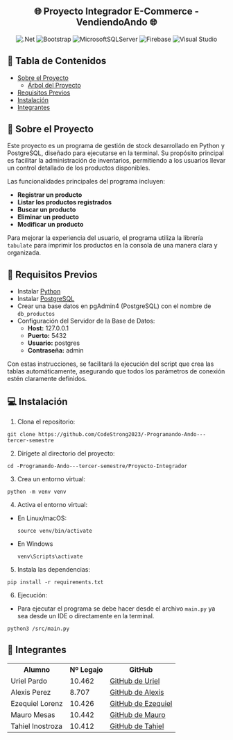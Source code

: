 <h2 align="center">🌐 Proyecto Integrador E-Commerce - VendiendoAndo 🌐</h2>

<div align="center">

  ![.Net](https://img.shields.io/badge/.NET-5C2D91?style=flat&logo=.net&logoColor=white)
  ![Bootstrap](https://img.shields.io/badge/bootstrap-%238511FA.svg?style=flat&logo=bootstrap&logoColor=white)
  ![MicrosoftSQLServer](https://img.shields.io/badge/Microsoft%20SQL%20Server-CC2927?style=flat&logo=microsoft%20sql%20server&logoColor=white)
  ![Firebase](https://img.shields.io/badge/firebase-a08021?style=flat&logo=firebase&logoColor=ffcd34)
  ![Visual Studio](https://img.shields.io/badge/Visual%20Studio-5C2D91.svg?style=flat&logo=visual-studio&logoColor=white)

</div>



## 📝 Tabla de Contenidos
- [Sobre el Proyecto](#-sobre-el-proyecto)
  - [Árbol del Proyecto](#-árbol-del-proyecto)
- [Requisitos Previos](#-requisitos-previos)
- [Instalación](#-instalación)
- [Integrantes](#-integrantes)


## 🧐 Sobre el Proyecto
Este proyecto es un programa de gestión de stock desarrollado en Python y PostgreSQL, diseñado para ejecutarse en la terminal. Su propósito principal es facilitar la administración de inventarios, permitiendo a los usuarios llevar un control detallado de los productos disponibles.

Las funcionalidades principales del programa incluyen:

- **Registrar un producto**
- **Listar los productos registrados**
- **Buscar un producto**
- **Eliminar un producto**
- **Modificar un producto**

Para mejorar la experiencia del usuario, el programa utiliza la librería `tabulate` para imprimir los productos en la consola de una manera clara y organizada.


## 🤔 Requisitos Previos
- Instalar [Python](https://www.python.org/downloads/)
- Instalar [PostgreSQL](https://www.postgresql.org/download/)
- Crear una base datos en pgAdmin4 (PostgreSQL) con el nombre de `db_productos`
- Configuración del Servidor de la Base de Datos:
  - **Host:** 127.0.0.1
  - **Puerto:** 5432
  - **Usuario:** postgres
  - **Contraseña:** admin

Con estas instrucciones, se facilitará la ejecución del script que crea las tablas automáticamente, asegurando que todos los parámetros de conexión estén claramente definidos.

## 💻 Instalación
1. Clona el repositorio:
```
git clone https://github.com/CodeStrong2023/-Programando-Ando---tercer-semestre
```
2. Dirígete al directorio del proyecto:
```
cd -Programando-Ando---tercer-semestre/Proyecto-Integrador
```
3. Crea un entorno virtual:
```
python -m venv venv
```
4. Activa el entorno virtual:
- En Linux/macOS:
  ```
  source venv/bin/activate
  ```
- En Windows
  ```
  venv\Scripts\activate
  ```
5. Instala las dependencias:
```
pip install -r requirements.txt
```
6. Ejecución:
- Para ejecutar el programa se debe hacer desde el archivo `main.py` ya sea desde un IDE o directamente en la terminal.
```
python3 /src/main.py
```

## 👥 Integrantes
<table>
  <tr>
    <th>Alumno</th>
    <th>Nº Legajo</th>
    <th>GitHub</th>
  </tr>
  <tr>
    <td>Uriel Pardo</td>
    <td>10.462</td>
    <td><a href="https://github.com/UrielPardo" target="_blank">GitHub de Uriel</a></td>
  </tr>
  <tr>
    <td>Alexis Perez</td>
    <td>8.707</td>
    <td><a href="https://github.com/Alitoo27" target="_blank">GitHub de Alexis</a></td>
  </tr>
  <tr>
    <td>Ezequiel Lorenz</td>
    <td>10.426</td>
    <td><a href="https://github.com/ezelorenz" target="_blank">GitHub de Ezequiel</a></td>
  </tr>
  <tr>
    <td>Mauro Mesas</td>
    <td>10.442</td>
    <td><a href="https://github.com/mauromesas" target="_blank">GitHub de Mauro</a></td>
  </tr>
  <tr>
    <td>Tahiel Inostroza</td>
    <td>10.412</td>
    <td><a href="https://github.com/tahiel-14" target="_blank">GitHub de Tahiel</a></td>
  </tr>
</table>
